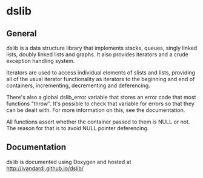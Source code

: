 # dslib

## General

dslib is a data structure library that implements stacks, queues, singly linked
lists, doubly linked lists and graphs. It also provides iterators and a crude
exception handling system.

Iterators are used to access individual elements of slists and lists, providing
all of the usual iterator functionality as iterators to the beginning and
end of containers, incrementing, decrementing and deferencing.

There's also a global dslib_error variable that stores an error code that most
functions "throw". It's possible to check that variable for errors so that they
can be dealt with. For more information on this, see the documentation.

All functions assert whether the container passed to them is NULL or not. The
reason for that is to avoid NULL pointer deferencing.

## Documentation
dslib is documented using Doxygen and hosted at http://ivandardi.github.io/dslib/
